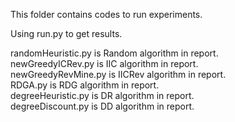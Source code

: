 This folder contains codes to run experiments.

Using run.py to get results.

randomHeuristic.py is Random algorithm in report.<br>
newGreedyICRev.py is IIC algorithm in report.<br>
newGreedyRevMine.py is IICRev algorithm in report.<br>
RDGA.py is RDG algorithm in report.<br>
degreeHeuristic.py is DR algorithm in report.<br>
degreeDiscount.py is DD algorithm in report.<br>
